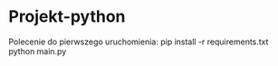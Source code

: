 # Projekt-python 
Polecenie do pierwszego uruchomienia:
pip install -r requirements.txt 
python main.py

